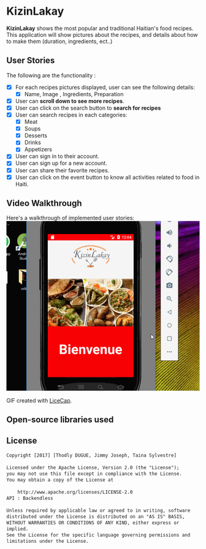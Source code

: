 # KizinLakay
**KizinLakay** shows the most popular and traditional Haitian's food recipes. This application will show pictures about the recipes, and details about how to make them (duration, ingredients, ect..)

## User Stories

The following are the functionality :

* [X] For each recipes pictures displayed, user can see the following details:
  * [X] Name, Image , Ingredients, Preparation
* [X] User can **scroll down to see more recipes**. 
* [X] User can click on the search button to **search for recipes** 
* [X] User can search recipes in each categories:
  * [X] Meat
  * [X] Soups
  * [X] Desserts
  * [X] Drinks
  * [X] Appetizers
* [X] User can sign in to their account.  
* [X] User can sign up for a new account. 
* [X] User can share their favorite recipes.
* [X] User can click on the event button to know all activities related to food in Haiti.
  
 ## Video Walkthrough

Here's a walkthrough of implemented user stories:
<img src='https://github.com/TeamKizinLakay/KizinLakay/blob/master/KizinLakay.gif' title='Video Walkthrough' width='' alt='Video Walkthrough' />

GIF created with [LiceCap](http://www.cockos.com/licecap/).

## Open-source libraries used 
## License

    Copyright [2017] [Thodly DUGUE, Jimmy Joseph, Taina Sylvestre]

    Licensed under the Apache License, Version 2.0 (the "License");
    you may not use this file except in compliance with the License.
    You may obtain a copy of the License at

        http://www.apache.org/licenses/LICENSE-2.0
	API : Backendless

    Unless required by applicable law or agreed to in writing, software
    distributed under the License is distributed on an "AS IS" BASIS,
    WITHOUT WARRANTIES OR CONDITIONS OF ANY KIND, either express or implied.
    See the License for the specific language governing permissions and
    limitations under the License.
